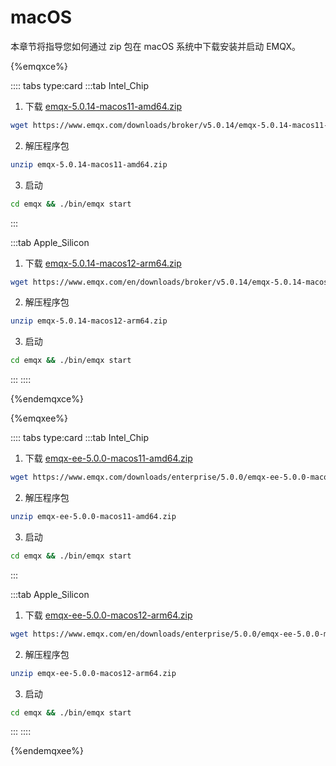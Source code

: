 # macOS

本章节将指导您如何通过 zip 包在 macOS 系统中下载安装并启动 EMQX。

{%emqxce%}

:::: tabs type:card
:::tab Intel_Chip

1. 下载 [emqx-5.0.14-macos11-amd64.zip](https://www.emqx.com/downloads/broker/v5.0.14/emqx-5.0.14-macos11-amd64.zip)

```bash
wget https://www.emqx.com/downloads/broker/v5.0.14/emqx-5.0.14-macos11-amd64.zip
```

2. 解压程序包

```bash
unzip emqx-5.0.14-macos11-amd64.zip
```

3. 启动

```bash
cd emqx && ./bin/emqx start
```

:::

:::tab Apple_Silicon

1. 下载 [emqx-5.0.14-macos12-arm64.zip](https://www.emqx.com/downloads/broker/v5.0.14/emqx-5.0.14-macos12-arm64.zip)

```bash
wget https://www.emqx.com/en/downloads/broker/v5.0.14/emqx-5.0.14-macos12-arm64.zip
```

2. 解压程序包

```bash
unzip emqx-5.0.14-macos12-arm64.zip
```

3. 启动

```bash
cd emqx && ./bin/emqx start
```

:::
::::


{%endemqxce%}

{%emqxee%}

:::: tabs type:card
:::tab Intel_Chip

1. 下载 [emqx-ee-5.0.0-macos11-amd64.zip](https://www.emqx.com/downloads/enterprise/5.0.0/emqx-ee-5.0.0-macos11-amd64.zip)

```bash
wget https://www.emqx.com/downloads/enterprise/5.0.0/emqx-ee-5.0.0-macos11-amd64.zip
```

2. 解压程序包

```bash
unzip emqx-ee-5.0.0-macos11-amd64.zip
```

3. 启动

```bash
cd emqx && ./bin/emqx start
```

:::

:::tab Apple_Silicon

1. 下载 [emqx-ee-5.0.0-macos12-arm64.zip](https://www.emqx.com/downloads/enterprise/5.0.0/emqx-ee-5.0.0-macos12-arm64.zip)

```bash
wget https://www.emqx.com/en/downloads/enterprise/5.0.0/emqx-ee-5.0.0-macos12-arm64.zip
```

2. 解压程序包

```bash
unzip emqx-ee-5.0.0-macos12-arm64.zip
```

3. 启动

```bash
cd emqx && ./bin/emqx start
```

:::
::::

{%endemqxee%}
